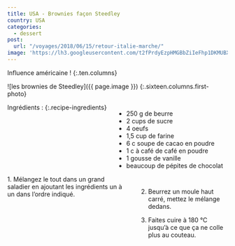 ```yaml
---
title: USA - Brownies façon Steedley
country: USA
categories:
  - dessert
post:
  url: "/voyages/2018/06/15/retour-italie-marche/"
image: 'https://lh3.googleusercontent.com/t2fPrdyEzpHMGBbZiIeFhp1DKMUBXfT4PIf3znQpT_dQwy2NoF8-noj1y4l9W-r3h6aL1fDhJsSxAGPhoVEVFZg-lX2DCjUbEG-cfJxel9LgLXE2BfV8a-QCTCpK-PBR_EHOVynd0muQmh2gl2pp2Fd-ay0Wh5IJjR4hmIqbLrqbrM8s7qptpdk7yltqcZYm-Fa2_d3nkXFaJDQ8FuSl0dHHeFPptupgLIfxsq2TmC_NRYE9PwPvf53PoUj-wvATAyVUkR4AVkIpQREqUKIRQuanWkvJcASc3RNg7Myxj3m59-qMIPXn0X1A5T_n8D1saOIfGhrOTpSoJkciLasuo2EvPJOG2hMWttd0qZiLFlbacQF-vEmN7Iiku4Um61LqciHcSrVnjfIUsSIV5zlqeHTYkXMdHidjY-crI3kflAkoTe3N1M0103qA_dqtJUNsypzwZKxLV6sQsf2YEaUT_VMrtJkefNGoo9v6Qlh036AFju8obhP4GMSJFBAnl8Uz4qhFqDtmvjSGHDExkZRb6PWx23fJGNfeBlONlAwT-yvA81AtXQma9UbaNPYxv7HY5RCTHy3rBO2wlHwy2yPAu1nxpImQ4Jyr7nOpbctzE4o8rMRFX9yEHG0clclFozkxiMoKfY-saOspdDCn2_sux4bzFtdXKt_vnvwnV5GRQ4-zlj0Q08bBipjTZXBAZ3W11lWw4kUPGPa73J10mnaICnkn=w900'
---
```


Influence américaine ! 
{:.ten.columns}
<!--fin extrait-->

![les brownies de Steedley]({{ page.image }})
{:.sixteen.columns.first-photo}

<div class="four columns" markdown="1">
Ingrédients :
{:.recipe-ingredients}

- 250 g de beurre
- 2 cups de sucre
- 4 oeufs
- 1,5 cup de farine
- 6 c soupe de cacao en poudre
- 1 c à café de café en poudre
- 1 gousse de vanille
- beaucoup de pépites de chocolat
</div>

<div class="ten columns" markdown="1">
1. Mélangez le tout dans un grand saladier
en ajoutant les ingrédients un à un
dans l’ordre indiqué.

2. Beurrez un moule haut carré, mettez le
mélange dedans.

3. Faites cuire à 180 °C jusqu’à ce que ça
ne colle plus au couteau.
</div>
